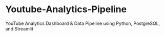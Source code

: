 # Youtube-Analytics-Pipeline
YouTube Analytics Dashboard &amp; Data Pipeline using Python, PostgreSQL, and Streamlit
